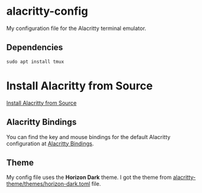 # alacritty-config
My configuration file for the Alacritty terminal emulator.

## Dependencies
```
sudo apt install tmux
```

# Install Alacritty from Source
[Install Alacritty from Source](./docs/install_alacritty_from_source.md)

## Alacritty Bindings
You can find the key and mouse bindings for the default Alacritty configuration at [Alacritty Bindings](https://alacritty.org/config-alacritty-bindings.html).

## Theme
My config file uses the **Horizon Dark** theme. I got the theme from [alacritty-theme/themes/horizon-dark.toml](https://github.com/alacritty/alacritty-theme/blob/master/themes/horizon-dark.toml) file.
